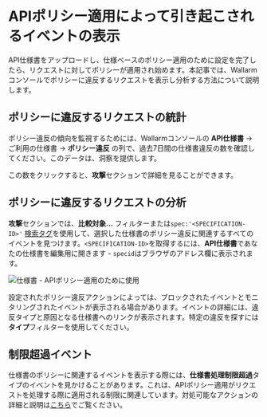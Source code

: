 # APIポリシー適用によって引き起こされるイベントの表示

API仕様書をアップロードし、仕様ベースのポリシー適用のために設定を完了したら、リクエストに対してポリシーが適用され始めます。本記事では、Wallarmコンソールでポリシーに違反するリクエストを表示し分析する方法について説明します。

## ポリシーに違反するリクエストの統計

ポリシー違反の傾向を監視するためには、Wallarmコンソールの **API仕様書** → ご利用の仕様書 → **ポリシー違反** の列で、過去7日間の仕様書違反の数を確認してください。このデータは、洞察を提供します。

この数をクリックすると、**攻撃**セクションで詳細を見ることができます。

## ポリシーに違反するリクエストの分析

**攻撃**セクションでは、**比較対象...** フィルターまたは`spec:'<SPECIFICATION-ID>'` [検索タグ](../user-guides/search-and-filters/use-search.md#search-by-specification)を使用して、選択した仕様書のポリシー違反に関連するすべてのイベントを見つけます。`<SPECIFICATION-ID>`を取得するには、**API仕様書**であなたの仕様書を編集用に開きます - `specid`はブラウザのアドレス欄に表示されます。

![仕様書 - APIポリシー適用のために使用](../images/api-policies-enforcement/api-policies-enforcement-events.png)

設定されたポリシー違反アクションによっては、ブロックされたイベントとモニタリングされたイベントが表示される場合があります。イベントの詳細には、違反タイプと原因となる仕様書へのリンクが表示されます。特定の違反を探すには**タイプ**フィルターを使用してください。

## 制限超過イベント

仕様書のポリシーに関連するイベントを表示する際には、**仕様書処理制限超過**タイプのイベントを見かけることがあります。これは、APIポリシー適用がリクエストを処理する際に適用される制限に関連しています。対処可能なアクションの詳細と説明は[こちら](overview.md#how-it-works)でご覧ください。